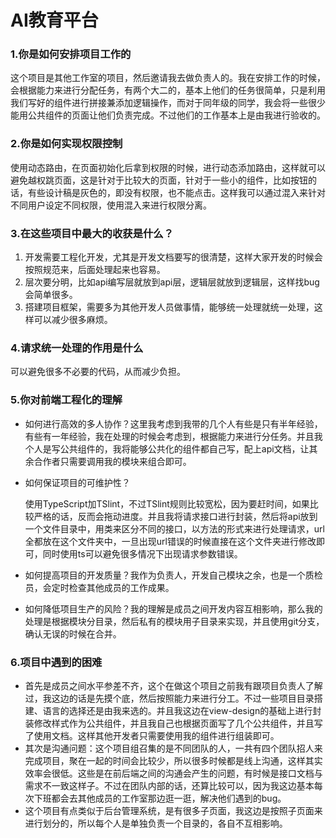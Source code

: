 # AI教育平台

### 1.你是如何安排项目工作的

这个项目是其他工作室的项目，然后邀请我去做负责人的。我在安排工作的时候，会根据能力来进行分配任务，有两个大二的，基本上他们的任务很简单，只是利用我们写好的组件进行拼接兼添加逻辑操作，而对于同年级的同学，我会将一些很少能用公共组件的页面让他们负责完成。不过他们的工作基本上是由我进行验收的。

### 2.你是如何实现权限控制

使用动态路由，在页面初始化后拿到权限的时候，进行动态添加路由，这样就可以避免越权跳页面，这是针对于比较大的页面，针对于一些小的组件，比如按钮的话，有些设计稿是灰色的，即没有权限，也不能点击。这样我可以通过混入来针对不同用户设定不同权限，使用混入来进行权限分离。

### 3.在这些项目中最大的收获是什么？

1. 开发需要工程化开发，尤其是开发文档要写的很清楚，这样大家开发的时候会按照规范来，后面处理起来也容易。
2. 层次要分明，比如api编写层就放到api层，逻辑层就放到逻辑层，这样找bug会简单很多。
3. 搭建项目框架，需要多为其他开发人员做事情，能够统一处理就统一处理，这样可以减少很多麻烦。

### 4.请求统一处理的作用是什么

可以避免很多不必要的代码，从而减少负担。

### 5.你对前端工程化的理解

- 如何进行高效的多人协作？这里我考虑到我带的几个人有些是只有半年经验，有些有一年经验，我在处理的时候会考虑到，根据能力来进行分任务。并且我个人是写公共组件的，我将能够公共化的组件都自己写，配上api文档，让其余合作者只需要调用我的模块来组合即可。

- 如何保证项目的可维护性？

  使用TypeScript加TSlint，不过TSlint规则比较宽松，因为要赶时间，如果比较严格的话，反而会拖动进度。并且我将请求接口进行封装，然后将api放到一个文件目录中，用类来区分不同的接口，以方法的形式来进行处理请求，url全都放在这个文件夹中，一旦出现url错误的时候直接在这个文件夹进行修改即可，同时使用ts可以避免很多情况下出现请求参数错误。

- 如何提高项目的开发质量？我作为负责人，开发自己模块之余，也是一个质检员，会定时检查其他成员的工作成果。

- 如何降低项目生产的风险？我的理解是成员之间开发内容互相影响，那么我的处理是根据模块分目录，然后私有的模块用子目录来实现，并且使用git分支，确认无误的时候在合并。

### 6.项目中遇到的困难

- 首先是成员之间水平参差不齐，这个在做这个项目之前我有跟项目负责人了解过，我这边的话是先摸个底，然后按照能力来进行分工。不过一些项目目录搭建、语言的选择还是由我来选的。并且我这边在view-design的基础上进行封装修改样式作为公共组件，并且我自己也根据页面写了几个公共组件，并且写了使用文档。这样其他开发者只需要使用我的组件进行组装即可。
- 其次是沟通问题：这个项目组召集的是不同团队的人，一共有四个团队招人来完成项目，聚在一起的时间会比较少，所以很多时候都是线上沟通，这样其实效率会很低。这些是在前后端之间的沟通会产生的问题，有时候是接口文档与需求不一致这样子。不过在团队内部的话，还算比较可以，因为我这边基本每次下班都会去其他成员的工作室那边逛一逛，解决他们遇到的bug。
- 这个项目有点类似于后台管理系统，是有很多子页面，我这边是按照子页面来进行划分的，所以每个人是单独负责一个目录的，各自不互相影响。

